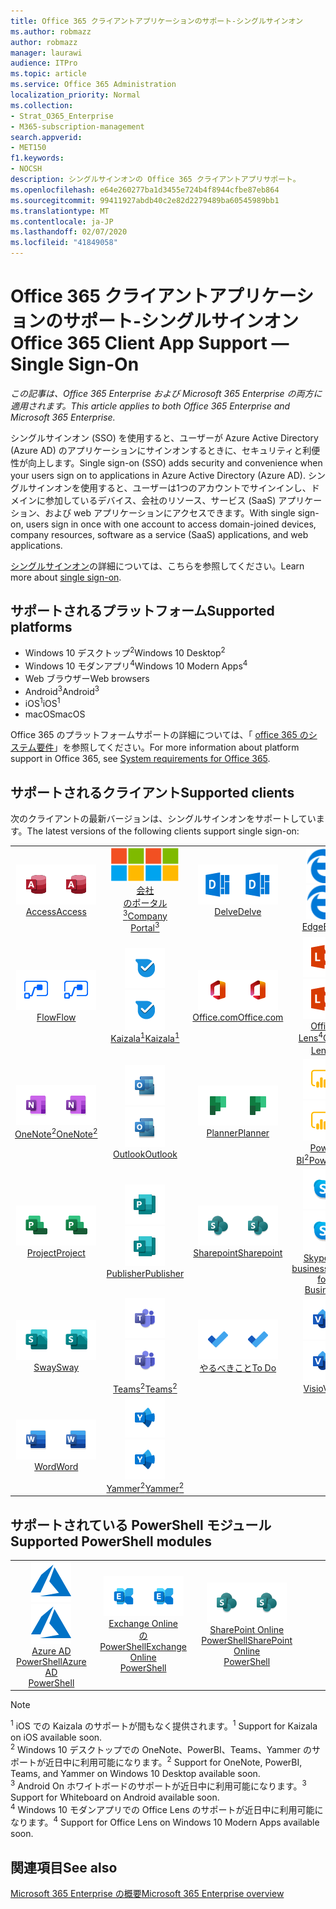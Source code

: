 ```yaml
---
title: Office 365 クライアントアプリケーションのサポート-シングルサインオン
ms.author: robmazz
author: robmazz
manager: laurawi
audience: ITPro
ms.topic: article
ms.service: Office 365 Administration
localization_priority: Normal
ms.collection:
- Strat_O365_Enterprise
- M365-subscription-management
search.appverid:
- MET150
f1.keywords:
- NOCSH
description: シングルサインオンの Office 365 クライアントアプリサポート。
ms.openlocfilehash: e64e260277ba1d3455e724b4f8944cfbe87eb864
ms.sourcegitcommit: 99411927abdb40c2e82d2279489ba60545989bb1
ms.translationtype: MT
ms.contentlocale: ja-JP
ms.lasthandoff: 02/07/2020
ms.locfileid: "41849058"
---
```

# <a name="office-365-client-app-support--single-sign-on"></a><span data-ttu-id="4b8bc-103">Office 365 クライアントアプリケーションのサポート-シングルサインオン</span><span class="sxs-lookup"><span data-stu-id="4b8bc-103">Office 365 Client App Support — Single Sign-On</span></span>

<span data-ttu-id="4b8bc-104">*この記事は、Office 365 Enterprise および Microsoft 365 Enterprise の両方に適用されます。*</span><span class="sxs-lookup"><span data-stu-id="4b8bc-104">*This article applies to both Office 365 Enterprise and Microsoft 365 Enterprise.*</span></span>

<span data-ttu-id="4b8bc-105">シングルサインオン (SSO) を使用すると、ユーザーが Azure Active Directory (Azure AD) のアプリケーションにサインオンするときに、セキュリティと利便性が向上します。</span><span class="sxs-lookup"><span data-stu-id="4b8bc-105">Single sign-on (SSO) adds security and convenience when your users sign on to applications in Azure Active Directory (Azure AD).</span></span> <span data-ttu-id="4b8bc-106">シングルサインオンを使用すると、ユーザーは1つのアカウントでサインインし、ドメインに参加しているデバイス、会社のリソース、サービス (SaaS) アプリケーション、および web アプリケーションにアクセスできます。</span><span class="sxs-lookup"><span data-stu-id="4b8bc-106">With single sign-on, users sign in once with one account to access domain-joined devices, company resources, software as a service (SaaS) applications, and web applications.</span></span>

<span data-ttu-id="4b8bc-107">[シングルサインオン](https://docs.microsoft.com/azure/active-directory/manage-apps/what-is-single-sign-on)の詳細については、こちらを参照してください。</span><span class="sxs-lookup"><span data-stu-id="4b8bc-107">Learn more about [single sign-on](https://docs.microsoft.com/azure/active-directory/manage-apps/what-is-single-sign-on).</span></span>

## <a name="supported-platforms"></a><span data-ttu-id="4b8bc-108">サポートされるプラットフォーム</span><span class="sxs-lookup"><span data-stu-id="4b8bc-108">Supported platforms</span></span>

 - <span data-ttu-id="4b8bc-109">Windows 10 デスクトップ<sup>2</sup></span><span class="sxs-lookup"><span data-stu-id="4b8bc-109">Windows 10 Desktop<sup>2</sup></span></span>
 - <span data-ttu-id="4b8bc-110">Windows 10 モダンアプリ<sup>4</sup></span><span class="sxs-lookup"><span data-stu-id="4b8bc-110">Windows 10 Modern Apps<sup>4</sup></span></span>
 - <span data-ttu-id="4b8bc-111">Web ブラウザー</span><span class="sxs-lookup"><span data-stu-id="4b8bc-111">Web browsers</span></span>
 - <span data-ttu-id="4b8bc-112">Android<sup>3</sup></span><span class="sxs-lookup"><span data-stu-id="4b8bc-112">Android<sup>3</sup></span></span>
 - <span data-ttu-id="4b8bc-113">iOS<sup>1</sup></span><span class="sxs-lookup"><span data-stu-id="4b8bc-113">iOS<sup>1</sup></span></span>
 - <span data-ttu-id="4b8bc-114">macOS</span><span class="sxs-lookup"><span data-stu-id="4b8bc-114">macOS</span></span>

<span data-ttu-id="4b8bc-115">Office 365 のプラットフォームサポートの詳細については、「 [office 365 のシステム要件](https://products.office.com/office-system-requirements)」を参照してください。</span><span class="sxs-lookup"><span data-stu-id="4b8bc-115">For more information about platform support in Office 365, see [System requirements for Office 365](https://products.office.com/office-system-requirements).</span></span>

## <a name="supported-clients"></a><span data-ttu-id="4b8bc-116">サポートされるクライアント</span><span class="sxs-lookup"><span data-stu-id="4b8bc-116">Supported clients</span></span>

<span data-ttu-id="4b8bc-117">次のクライアントの最新バージョンは、シングルサインオンをサポートしています。</span><span class="sxs-lookup"><span data-stu-id="4b8bc-117">The latest versions of the following clients support single sign-on:</span></span>

| | | | | | |
|:---:|:---:|:---:|:---:|:---:|:---:|
| <span data-ttu-id="4b8bc-118">![Access アイコン](media/o365-access-64x64.png)</span><span class="sxs-lookup"><span data-stu-id="4b8bc-118">![Access icon](media/o365-access-64x64.png)</span></span> <br> [<span data-ttu-id="4b8bc-119">Access</span><span class="sxs-lookup"><span data-stu-id="4b8bc-119">Access</span></span>](https://products.office.com/access) | <span data-ttu-id="4b8bc-120">![会社のポータルのアイコン](media/o365-microsoft-64x64.png)</span><span class="sxs-lookup"><span data-stu-id="4b8bc-120">![Company portal icon](media/o365-microsoft-64x64.png)</span></span> <br> [<span data-ttu-id="4b8bc-121">会社<br>のポータル<sup>3</sup></span><span class="sxs-lookup"><span data-stu-id="4b8bc-121">Company <br> Portal<sup>3</sup> </span></span>](https://docs.microsoft.com/intune-user-help/sign-in-to-the-company-portal) | <span data-ttu-id="4b8bc-122">![Delve アイコン](media/o365-delve-64x64.png)</span><span class="sxs-lookup"><span data-stu-id="4b8bc-122">![Delve icon](media/o365-delve-64x64.png)</span></span> <br> [<span data-ttu-id="4b8bc-123">Delve</span><span class="sxs-lookup"><span data-stu-id="4b8bc-123">Delve</span></span>](https://products.office.com/business/intelligent-search) | <span data-ttu-id="4b8bc-124">![エッジアイコン](media/o365-edge-64x64.png)</span><span class="sxs-lookup"><span data-stu-id="4b8bc-124">![Edge icon](media/o365-edge-64x64.png)</span></span> <br> [<span data-ttu-id="4b8bc-125">Edge</span><span class="sxs-lookup"><span data-stu-id="4b8bc-125">Edge</span></span>](https://www.microsoft.com/windows/microsoft-edge) | <span data-ttu-id="4b8bc-126">![Excel アイコン](media/o365-excel-64x64.png)</span><span class="sxs-lookup"><span data-stu-id="4b8bc-126">![Excel icon](media/o365-excel-64x64.png)</span></span> <br> [<span data-ttu-id="4b8bc-127">Excel</span><span class="sxs-lookup"><span data-stu-id="4b8bc-127">Excel</span></span>](https://products.office.com/excel) 
| <span data-ttu-id="4b8bc-128">![Flow アイコン](media/o365-flow-64x64.png)</span><span class="sxs-lookup"><span data-stu-id="4b8bc-128">![Flow icon](media/o365-flow-64x64.png)</span></span> <br> [<span data-ttu-id="4b8bc-129">Flow</span><span class="sxs-lookup"><span data-stu-id="4b8bc-129">Flow</span></span>](https://flow.microsoft.com) | <span data-ttu-id="4b8bc-130">![Kaizala アイコン](media/o365-kaizala-64x64.png)</span><span class="sxs-lookup"><span data-stu-id="4b8bc-130">![Kaizala icon](media/o365-kaizala-64x64.png)</span></span> <br> [<span data-ttu-id="4b8bc-131">Kaizala<sup>1</sup></span><span class="sxs-lookup"><span data-stu-id="4b8bc-131">Kaizala<sup>1</sup></span></span>](https://products.office.com/en/business/microsoft-kaizala) | <span data-ttu-id="4b8bc-132">![Office.com アイコン](media/o365-office-64x64.png)</span><span class="sxs-lookup"><span data-stu-id="4b8bc-132">![Office.com icon](media/o365-office-64x64.png)</span></span> <br> [<span data-ttu-id="4b8bc-133">Office.com</span><span class="sxs-lookup"><span data-stu-id="4b8bc-133">Office.com</span></span>](https://www.office.com/) | <span data-ttu-id="4b8bc-134">![レンズアイコン](media/o365-lens-64x64.png)</span><span class="sxs-lookup"><span data-stu-id="4b8bc-134">![Lens icon](media/o365-lens-64x64.png)</span></span> <br> [<span data-ttu-id="4b8bc-135">Office Lens<sup>4</sup></span><span class="sxs-lookup"><span data-stu-id="4b8bc-135">Office Lens<sup>4</sup></span></span>](https://www.microsoft.com/p/office-lens/9wzdncrfj3t8?activetab=pivot%3Aoverviewtab) | <span data-ttu-id="4b8bc-136">![OneDrive for Business アイコン](media/o365-OneDrive-64x64.png)</span><span class="sxs-lookup"><span data-stu-id="4b8bc-136">![OneDrive for Business icon](media/o365-OneDrive-64x64.png)</span></span> <br> [<span data-ttu-id="4b8bc-137">OneDrive</span><span class="sxs-lookup"><span data-stu-id="4b8bc-137">OneDrive</span></span>](https://products.office.com/onedrive-for-business/online-cloud-storage) 
| <span data-ttu-id="4b8bc-138">![OneNote アイコン](media/o365-OneNote-64x64.png)</span><span class="sxs-lookup"><span data-stu-id="4b8bc-138">![OneNote icon](media/o365-OneNote-64x64.png)</span></span> <br> [<span data-ttu-id="4b8bc-139">OneNote<sup>2</sup></span><span class="sxs-lookup"><span data-stu-id="4b8bc-139">OneNote<sup>2</sup></span></span>](https://products.office.com/onenote) | <span data-ttu-id="4b8bc-140">![Outlook アイコン](media/o365-outlook-64x64.png)</span><span class="sxs-lookup"><span data-stu-id="4b8bc-140">![Outlook icon](media/o365-outlook-64x64.png)</span></span> <br> [<span data-ttu-id="4b8bc-141">Outlook</span><span class="sxs-lookup"><span data-stu-id="4b8bc-141">Outlook</span></span>](https://products.office.com/outlook) | <span data-ttu-id="4b8bc-142">![Planner アイコン](media/o365-planner-64x64.png)</span><span class="sxs-lookup"><span data-stu-id="4b8bc-142">![Planner icon](media/o365-planner-64x64.png)</span></span> <br> [<span data-ttu-id="4b8bc-143">Planner</span><span class="sxs-lookup"><span data-stu-id="4b8bc-143">Planner</span></span>](https://products.office.com/business/task-management-software) | <span data-ttu-id="4b8bc-144">![PowerBI アイコン](media/o365-powerbi-64x64.png)</span><span class="sxs-lookup"><span data-stu-id="4b8bc-144">![PowerBI icon](media/o365-powerbi-64x64.png)</span></span> <br> [<span data-ttu-id="4b8bc-145">Power BI<sup>2</sup></span><span class="sxs-lookup"><span data-stu-id="4b8bc-145">Power BI<sup>2</sup></span></span>](https://powerbi.microsoft.com)| <span data-ttu-id="4b8bc-146">![PowerPoint アイコン](media/o365-powerpoint-64x64.png)</span><span class="sxs-lookup"><span data-stu-id="4b8bc-146">![PowerPoint icon](media/o365-powerpoint-64x64.png)</span></span> <br> [<span data-ttu-id="4b8bc-147">PowerPoint</span><span class="sxs-lookup"><span data-stu-id="4b8bc-147">PowerPoint</span></span>](https://products.office.com/powerpoint) 
| <span data-ttu-id="4b8bc-148">![Project アイコン](media/o365-project-64x64.png)</span><span class="sxs-lookup"><span data-stu-id="4b8bc-148">![Project icon](media/o365-project-64x64.png)</span></span> <br> [<span data-ttu-id="4b8bc-149">Project</span><span class="sxs-lookup"><span data-stu-id="4b8bc-149">Project</span></span>](https://products.office.com/project) | <span data-ttu-id="4b8bc-150">![Publisher アイコン](media/o365-publisher-64x64.png)</span><span class="sxs-lookup"><span data-stu-id="4b8bc-150">![Publisher icon](media/o365-publisher-64x64.png)</span></span> <br> [<span data-ttu-id="4b8bc-151">Publisher</span><span class="sxs-lookup"><span data-stu-id="4b8bc-151">Publisher</span></span>](https://products.office.com/publisher) | <span data-ttu-id="4b8bc-152">![SharePoint アイコン](media/o365-sharepoint-64x64.png)</span><span class="sxs-lookup"><span data-stu-id="4b8bc-152">![SharePoint icon](media/o365-sharepoint-64x64.png)</span></span> <br> [<span data-ttu-id="4b8bc-153">Sharepoint</span><span class="sxs-lookup"><span data-stu-id="4b8bc-153">Sharepoint</span></span>](https://products.office.com/sharepoint) | <span data-ttu-id="4b8bc-154">![Skype for Business アイコン](media/o365-skypeforbusiness-64x64.png)</span><span class="sxs-lookup"><span data-stu-id="4b8bc-154">![Skype for Business icon](media/o365-skypeforbusiness-64x64.png)</span></span> <br> [<span data-ttu-id="4b8bc-155">Skype for <br> business</span><span class="sxs-lookup"><span data-stu-id="4b8bc-155">Skype for <br> Business</span></span>](https://www.skype.com/business/) | <span data-ttu-id="4b8bc-156">![付箋アイコン](media/o365-stickynotes-64x64.png)</span><span class="sxs-lookup"><span data-stu-id="4b8bc-156">![Sticky Notes icon](media/o365-stickynotes-64x64.png)</span></span> <br> [<span data-ttu-id="4b8bc-157">付箋</span><span class="sxs-lookup"><span data-stu-id="4b8bc-157">Sticky Notes</span></span>](https://www.microsoft.com/p/microsoft-sticky-notes/9nblggh4qghw) 
| <span data-ttu-id="4b8bc-158">![Sway アイコン](media/o365-sway-64x64.png)</span><span class="sxs-lookup"><span data-stu-id="4b8bc-158">![Sway icon](media/o365-sway-64x64.png)</span></span> <br> [<span data-ttu-id="4b8bc-159">Sway</span><span class="sxs-lookup"><span data-stu-id="4b8bc-159">Sway</span></span>](https://sway.com) | <span data-ttu-id="4b8bc-160">![Teams アイコン](media/o365-teams-64x64.png)</span><span class="sxs-lookup"><span data-stu-id="4b8bc-160">![Teams icon](media/o365-teams-64x64.png)</span></span> <br> [<span data-ttu-id="4b8bc-161">Teams<sup>2</sup></span><span class="sxs-lookup"><span data-stu-id="4b8bc-161">Teams<sup>2</sup></span></span>](https://products.office.com/microsoft-teams/group-chat-software) | <span data-ttu-id="4b8bc-162">![To Do アイコン](media/o365-todo-64x64.png)</span><span class="sxs-lookup"><span data-stu-id="4b8bc-162">![To Do icon](media/o365-todo-64x64.png)</span></span> <br> [<span data-ttu-id="4b8bc-163">やるべきこと</span><span class="sxs-lookup"><span data-stu-id="4b8bc-163">To Do</span></span>](https://todo.microsoft.com) | <span data-ttu-id="4b8bc-164">![Visio アイコン](media/o365-visio-64x64.png)</span><span class="sxs-lookup"><span data-stu-id="4b8bc-164">![Visio icon](media/o365-visio-64x64.png)</span></span> <br> [<span data-ttu-id="4b8bc-165">Visio</span><span class="sxs-lookup"><span data-stu-id="4b8bc-165">Visio</span></span>](https://products.office.com/visio/flowchart-software) | <span data-ttu-id="4b8bc-166">![Whiteboard アイコン](media/o365-whiteboard-64x64.png)</span><span class="sxs-lookup"><span data-stu-id="4b8bc-166">![Whiteboard icon](media/o365-whiteboard-64x64.png)</span></span> <br> [<span data-ttu-id="4b8bc-167">ホワイトボード<sup>3</sup></span><span class="sxs-lookup"><span data-stu-id="4b8bc-167">Whiteboard<sup>3</sup></span></span>](https://whiteboard.microsoft.com/) 
| <span data-ttu-id="4b8bc-168">![Word アイコン](media/o365-word-64x64.png)</span><span class="sxs-lookup"><span data-stu-id="4b8bc-168">![Word icon](media/o365-word-64x64.png)</span></span> <br> [<span data-ttu-id="4b8bc-169">Word</span><span class="sxs-lookup"><span data-stu-id="4b8bc-169">Word</span></span>](https://products.office.com/word) | <span data-ttu-id="4b8bc-170">![Yammer アイコン](media/o365-yammer-64x64.png)</span><span class="sxs-lookup"><span data-stu-id="4b8bc-170">![Yammer icon](media/o365-yammer-64x64.png)</span></span> <br> [<span data-ttu-id="4b8bc-171">Yammer<sup>2</sup></span><span class="sxs-lookup"><span data-stu-id="4b8bc-171">Yammer<sup>2</sup></span></span>](https://products.office.com/yammer/yammer-overview) |

## <a name="supported-powershell-modules"></a><span data-ttu-id="4b8bc-172">サポートされている PowerShell モジュール</span><span class="sxs-lookup"><span data-stu-id="4b8bc-172">Supported PowerShell modules</span></span>

| | | | | | |
|:---:|:---:|:---:|:---:|:---:|:---:|
| <span data-ttu-id="4b8bc-173">![Azure アイコン](media/o365-azure-64x64.png)</span><span class="sxs-lookup"><span data-stu-id="4b8bc-173">![Azure icon](media/o365-azure-64x64.png)</span></span> <br> [<span data-ttu-id="4b8bc-174">Azure AD <br> PowerShell</span><span class="sxs-lookup"><span data-stu-id="4b8bc-174">Azure AD <br> PowerShell</span></span>](https://docs.microsoft.com/powershell/azure/active-directory/overview?view=azureadps-2.0) | <span data-ttu-id="4b8bc-175">![Exchange アイコン](media/o365-exchange-64x64.png)</span><span class="sxs-lookup"><span data-stu-id="4b8bc-175">![Exchange icon](media/o365-exchange-64x64.png)</span></span> <br> [<span data-ttu-id="4b8bc-176">Exchange Online <br>の PowerShell</span><span class="sxs-lookup"><span data-stu-id="4b8bc-176">Exchange Online <br> PowerShell</span></span>](https://docs.microsoft.com/powershell/exchange/exchange-online/exchange-online-powershell?view=exchange-ps) | <span data-ttu-id="4b8bc-177">![SharePoint アイコン](media/o365-sharepoint-64x64.png)</span><span class="sxs-lookup"><span data-stu-id="4b8bc-177">![SharePoint icon](media/o365-sharepoint-64x64.png)</span></span> <br> [<span data-ttu-id="4b8bc-178">SharePoint Online <br> PowerShell</span><span class="sxs-lookup"><span data-stu-id="4b8bc-178">SharePoint Online <br> PowerShell</span></span>](https://docs.microsoft.com/powershell/sharepoint/sharepoint-online/connect-sharepoint-online)

> [!NOTE]
> <span data-ttu-id="4b8bc-179"><sup>1</sup> iOS での Kaizala のサポートが間もなく提供されます。</span><span class="sxs-lookup"><span data-stu-id="4b8bc-179"><sup>1</sup> Support for Kaizala on iOS available soon.</span></span> <br>
> <span data-ttu-id="4b8bc-180"><sup>2</sup> Windows 10 デスクトップでの OneNote、PowerBI、Teams、Yammer のサポートが近日中に利用可能になります。</span><span class="sxs-lookup"><span data-stu-id="4b8bc-180"><sup>2</sup> Support for OneNote, PowerBI, Teams, and Yammer on Windows 10 Desktop available soon.</span></span> <br>
> <span data-ttu-id="4b8bc-181"><sup>3</sup> Android On ホワイトボードのサポートが近日中に利用可能になります。</span><span class="sxs-lookup"><span data-stu-id="4b8bc-181"><sup>3</sup> Support for Whiteboard on Android available soon.</span></span> <br>
> <span data-ttu-id="4b8bc-182"><sup>4</sup> Windows 10 モダンアプリでの Office Lens のサポートが近日中に利用可能になります。</span><span class="sxs-lookup"><span data-stu-id="4b8bc-182"><sup>4</sup> Support for Office Lens on Windows 10 Modern Apps available soon.</span></span> <br>

## <a name="see-also"></a><span data-ttu-id="4b8bc-183">関連項目</span><span class="sxs-lookup"><span data-stu-id="4b8bc-183">See also</span></span>

[<span data-ttu-id="4b8bc-184">Microsoft 365 Enterprise の概要</span><span class="sxs-lookup"><span data-stu-id="4b8bc-184">Microsoft 365 Enterprise overview</span></span>](https://docs.microsoft.com/microsoft-365/enterprise/microsoft-365-overview)
